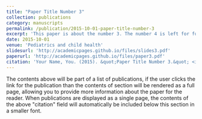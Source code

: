```yaml
---
title: "Paper Title Number 3"
collection: publications
category: manuscripts
permalink: /publication/2015-10-01-paper-title-number-3
excerpt: 'This paper is about the number 3. The number 4 is left for future work.'
date: 2015-10-01
venue: 'Pediatrics and child health'
slidesurl: 'http://academicpages.github.io/files/slides3.pdf'
paperurl: 'http://academicpages.github.io/files/paper3.pdf'
citation: 'Your Name, You. (2015). &quot;Paper Title Number 3.&quot; <i>Journal 1</i>. 1(3).'
---
```


The contents above will be part of a list of publications, if the user clicks the link for the publication than the contents of section will be rendered as a full page, allowing you to provide more information about the paper for the reader. When publications are displayed as a single page, the contents of the above "citation" field will automatically be included below this section in a smaller font. 